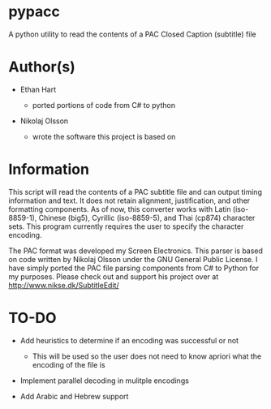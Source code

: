 pypacc
======

A python utility to read the contents of a PAC Closed Caption (subtitle) file


Author(s)
=========

- Ethan Hart
    - ported portions of code from C# to python

- Nikolaj Olsson
    - wrote the software this project is based on


Information
===========

This script will read the contents of a PAC subtitle file and can output
timing information and text. It does not retain alignment, justification, and
other formatting components. As of now, this converter works with Latin
(iso-8859-1), Chinese (big5), Cyrillic (iso-8859-5), and Thai (cp874) character
sets. This program currently requires the user to specify the character encoding.

The PAC format was developed my Screen Electronics.
This parser is based on code written by Nikolaj Olsson under the GNU General
Public License. I have simply ported the PAC file parsing components from C#
to Python for my purposes. Please check out and support his project over at
http://www.nikse.dk/SubtitleEdit/


TO-DO
=====

- Add heuristics to determine if an encoding was successful or not
    - This will be used so the user does not need to know apriori what the
      encoding of the file is

- Implement parallel decoding in mulitple encodings

- Add Arabic and Hebrew support
